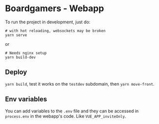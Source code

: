 # Boardgamers - Webapp

To run the project in development, just do:

```
# with hot reloading, websockets may be broken
yarn serve
```

or

```
# Needs nginx setup
yarn build-dev
```

## Deploy

`yarn build`, test it works on the `testdev` subdomain, then `yarn move-front`.

## Env variables

You can add variables to the `.env` file and they can be accessed in `process.env` in the webapp's code. Like `VUE_APP_inviteOnly`.
